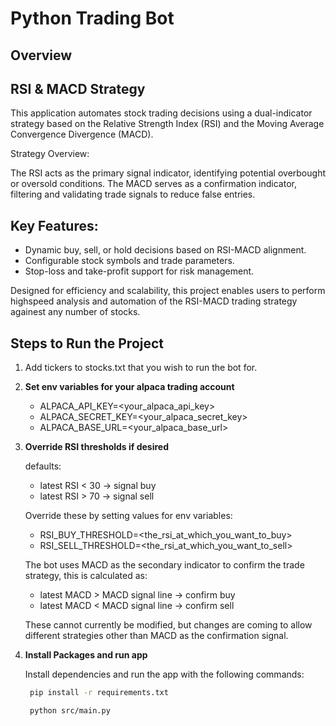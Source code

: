 # Python Trading Bot

## Overview

## RSI & MACD Strategy

This application automates stock trading decisions using a dual-indicator strategy based on the Relative Strength Index (RSI) and the Moving Average Convergence Divergence (MACD).

Strategy Overview:

The RSI acts as the primary signal indicator, identifying potential overbought or oversold conditions.
The MACD serves as a confirmation indicator, filtering and validating trade signals to reduce false entries.

## Key Features:

   - Dynamic buy, sell, or hold decisions based on RSI-MACD alignment.
   - Configurable stock symbols and trade parameters.
   - Stop-loss and take-profit support for risk management.

Designed for efficiency and scalability, this project enables users to perform highspeed analysis and automation of the RSI-MACD trading strategy againest any number of stocks.

## Steps to Run the Project

1. Add tickers to stocks.txt that you wish to run the bot for.

2. **Set env variables for your alpaca trading account**

   - ALPACA_API_KEY=<your_alpaca_api_key>
   - ALPACA_SECRET_KEY=<your_alpaca_secret_key>
   - ALPACA_BASE_URL=<your_alpaca_base_url>

3. **Override RSI thresholds if desired**

   defaults:
    - latest RSI < 30  -> signal buy
    - latest RSI > 70 -> signal sell

    Override these by setting values for env variables:

    - RSI_BUY_THRESHOLD=<the_rsi_at_which_you_want_to_buy>
    - RSI_SELL_THRESHOLD=<the_rsi_at_which_you_want_to_sell>

    The bot uses MACD as the secondary indicator to confirm the trade strategy,
    this is calculated as:

    - latest MACD > MACD signal line -> confirm buy
    - latest MACD < MACD signal line -> confirm sell
  
   These cannot currently be modified, but changes are coming to allow different
   strategies other than MACD as the confirmation signal.


5. **Install Packages and run app**

   Install dependencies and run the app with the following commands:

   ```bash
    pip install -r requirements.txt

    python src/main.py
   ```

